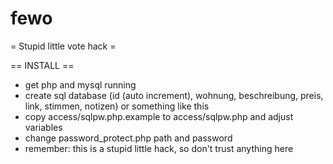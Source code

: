 fewo
====

= Stupid little vote hack =

== INSTALL ==
* get php and mysql running
* create sql database (id (auto increment), wohnung, beschreibung, preis, link, stimmen, notizen) or something like this
* copy access/sqlpw.php.example to access/sqlpw.php and adjust variables
* change password_protect.php path and password
* remember: this is a stupid little hack, so don't trust anything here
